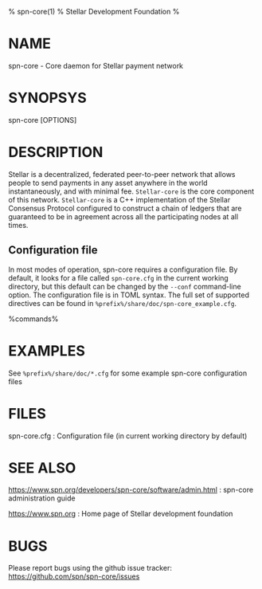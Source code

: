 % spn-core(1)
% Stellar Development Foundation
%

# NAME

spn-core - Core daemon for Stellar payment network

# SYNOPSYS

spn-core [OPTIONS]

# DESCRIPTION

Stellar is a decentralized, federated peer-to-peer network that allows
people to send payments in any asset anywhere in the world
instantaneously, and with minimal fee. `Stellar-core` is the core
component of this network. `Stellar-core` is a C++ implementation of
the Stellar Consensus Protocol configured to construct a chain of
ledgers that are guaranteed to be in agreement across all the
participating nodes at all times.

## Configuration file

In most modes of operation, spn-core requires a configuration
file.  By default, it looks for a file called `spn-core.cfg` in
the current working directory, but this default can be changed by the
`--conf` command-line option.  The configuration file is in TOML
syntax.  The full set of supported directives can be found in
`%prefix%/share/doc/spn-core_example.cfg`.

%commands%

# EXAMPLES

See `%prefix%/share/doc/*.cfg` for some example spn-core
configuration files

# FILES

spn-core.cfg
:   Configuration file (in current working directory by default)

# SEE ALSO

<https://www.spn.org/developers/spn-core/software/admin.html>
:   spn-core administration guide

<https://www.spn.org>
:   Home page of Stellar development foundation

# BUGS

Please report bugs using the github issue tracker:\
<https://github.com/spn/spn-core/issues>
